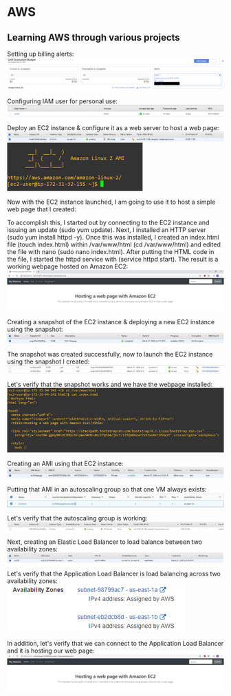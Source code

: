 # AWS
Learning AWS through various projects
---------------------------------------


Setting up billing alerts: ![](images/billingAlerts.png)


Configuring IAM user for personal use: ![](images/iamUser.png)


Deploy an EC2 instance & configure it as a web server to host a web page: ![](images/ec2Instance.png)
![](images/instanceLaunch.png)

Now with the EC2 instance launched, I am going to use it to host a simple web page that I created:

To accomplish this, I started out by connecting to the EC2 instance and issuing an update (sudo yum update). Next, I installed an HTTP server (sudo yum install httpd -y). Once this was installed, I created an index.html file (touch index.html) within /var/www/html (cd /var/www/html) and edited the file with nano (sudo nano index.html). After putting the HTML code in the file, I started the httpd service with (service httpd start). The result is a working webpage hosted on Amazon EC2: ![](images/ec2Webpage.png)

Creating a snapshot of the EC2 instance & deploying a new EC2 instance using the snapshot: ![](images/ec2Snapshot.png)

The snapshot was created successfully, now to launch the EC2 instance using the snapshot I created: ![](images/snapshotDeployment.png)

Let's verify that the snapshot works and we have the webpage installed: ![](images/snapshotVerify.png)

Creating an AMI using that EC2 instance: ![](images/ec2AMI.png)

Putting that AMI in an autoscaling group so that one VM always exists: ![](images/autoscaleGroup.png)

Let's verify that the autoscaling group is working: ![](images/autoscaleVerify.png)

Next, creating an Elastic Load Balancer to load balance between two availability zones: ![](images/ec2ALB.png)

Let's verify that the Application Load Balancer is load balancing across two availability zones: ![](images/albVerify.png)

In addition, let's verify that we can connect to the Application Load Balancer and it is hosting our web page: ![](images/albWorking.png)





